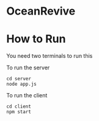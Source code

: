 # OceanRevive

# How to Run

You need two terminals to run this

To run the server
```
cd server
node app.js
```

To run the client
```
cd client
npm start
```